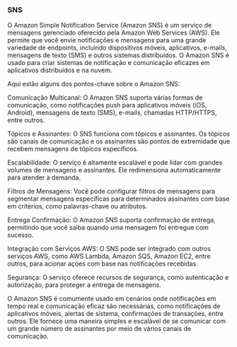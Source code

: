### SNS

O Amazon Simple Notification Service (Amazon SNS) é um serviço de mensagens gerenciado oferecido pela Amazon Web Services (AWS). Ele permite que você envie notificações e mensagens para uma grande variedade de endpoints, incluindo dispositivos móveis, aplicativos, e-mails, mensagens de texto (SMS) e outros sistemas distribuídos. O Amazon SNS é usado para criar sistemas de notificação e comunicação eficazes em aplicativos distribuídos e na nuvem.

Aqui estão alguns dos pontos-chave sobre o Amazon SNS:

Comunicação Multicanal: O Amazon SNS suporta várias formas de comunicação, como notificações push para aplicativos móveis (iOS, Android), mensagens de texto (SMS), e-mails, chamadas HTTP/HTTPS, entre outros.

Tópicos e Assinantes: O SNS funciona com tópicos e assinantes. Os tópicos são canais de comunicação e os assinantes são pontos de extremidade que recebem mensagens de tópicos específicos.

Escalabilidade: O serviço é altamente escalável e pode lidar com grandes volumes de mensagens e assinantes. Ele redimensiona automaticamente para atender à demanda.

Filtros de Mensagens: Você pode configurar filtros de mensagens para segmentar mensagens específicas para determinados assinantes com base em critérios, como palavras-chave ou atributos.

Entrega Confirmação: O Amazon SNS suporta confirmação de entrega, permitindo que você saiba quando uma mensagem foi entregue com sucesso.

Integração com Serviços AWS: O SNS pode ser integrado com outros serviços AWS, como AWS Lambda, Amazon SQS, Amazon EC2, entre outros, para acionar ações com base nas notificações recebidas.

Segurança: O serviço oferece recursos de segurança, como autenticação e autorização, para proteger a entrega de mensagens.

O Amazon SNS é comumente usado em cenários onde notificações em tempo real e comunicação eficaz são necessárias, como notificações de aplicativos móveis, alertas de sistema, confirmações de transações, entre outros. Ele fornece uma maneira simples e escalável de se comunicar com um grande número de assinantes por meio de vários canais de comunicação.